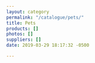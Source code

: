 ```yaml
---
layout: category
permalink: "/catalogue/pets/"
title: Pets
products: []
photos: []
suppliers: []
date: 2019-03-29 18:17:32 -0500

---
```

